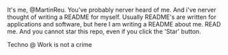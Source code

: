 It's me, @MartinReu. You've probably nerver heard of me. And i've nerver thought of writing a README for myself.
Usually README's are written for applications and software, but here I am writing a README about me. READ me. And you cannot star this repo,
even if you click the 'Star' button.

Techno @ Work is not a crime
